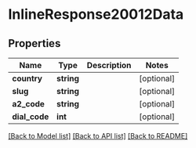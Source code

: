 # InlineResponse20012Data

## Properties
Name | Type | Description | Notes
------------ | ------------- | ------------- | -------------
**country** | **string** |  | [optional] 
**slug** | **string** |  | [optional] 
**a2_code** | **string** |  | [optional] 
**dial_code** | **int** |  | [optional] 

[[Back to Model list]](../README.md#documentation-for-models) [[Back to API list]](../README.md#documentation-for-api-endpoints) [[Back to README]](../README.md)


